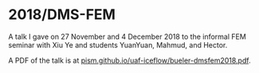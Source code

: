 2018/DMS-FEM
============

A talk I gave on 27 November and 4 December 2018 to the informal FEM seminar with Xiu Ye and students YuanYuan, Mahmud, and Hector.

A PDF of the talk is at [pism.github.io/uaf-iceflow/bueler-dmsfem2018.pdf](http://pism.github.io/uaf-iceflow/bueler-dmsfem2018.pdf).

